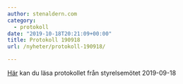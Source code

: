 ```yaml
---
author: stenaldern.com
category:
  - protokoll
date: "2019-10-18T20:21:09+00:00"
title: Protokoll 190918
url: /nyheter/protokoll-190918/

---
```

[Här](/wp-content/uploads/2019/10/Protokoll_styrelsemote_20190918.pdf) kan du läsa protokollet från styrelsemötet 2019-09-18
